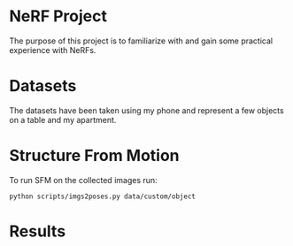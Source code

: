 # NeRF Project
The purpose of this project is to familiarize with and gain some practical experience with NeRFs.

# Datasets
The datasets have been taken using my phone and represent a few objects on a table and my apartment.

# Structure From Motion
To run SFM on the collected images run:
```
python scripts/imgs2poses.py data/custom/object
```

# Results
